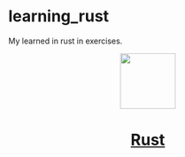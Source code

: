 # learning_rust
My learned in rust in  exercises.

<div align="center">
<!-- Title: -->
<img src="https://upload.wikimedia.org/wikipedia/commons/thumb/d/d5/Rust_programming_language_black_logo.svg/1024px-Rust_programming_language_black_logo.svg.png" width="100" height="100">

<h1><a href="https://www.rust-lang.org/pt-BR">Rust</h1>
<!-- Short description: -->
</div>

